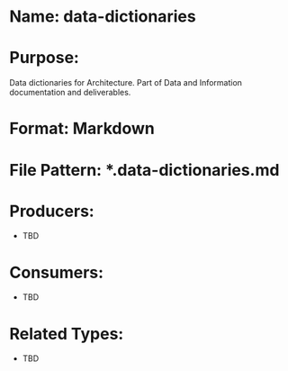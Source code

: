 # Name: data-dictionaries

# Purpose:
Data dictionaries for Architecture. Part of Data and Information documentation and deliverables.

# Format: Markdown

# File Pattern: *.data-dictionaries.md

# Producers:
- TBD

# Consumers:
- TBD

# Related Types:
- TBD
